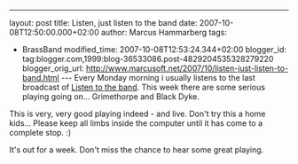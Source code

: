 ---
layout: post
title: Listen, just listen to the band
date: 2007-10-08T12:50:00.000+02:00
author: Marcus Hammarberg
tags:
  - BrassBand
modified_time: 2007-10-08T12:53:24.344+02:00
blogger_id: tag:blogger.com,1999:blog-36533086.post-4829204535328279220
blogger_orig_url: http://www.marcusoft.net/2007/10/listen-just-listen-to-band.html ---
Every Monday morning i usually listens
to the last broadcast of [Listen to the
band](http://www.bbc.co.uk/radio/aod/networks/radio2/aod.shtml?radio2/listenband).
This week there are some serious playing going on... Grimethorpe and
Black Dyke.

This is very, very good playing indeed - and live. Don't try this a home
kids... Please keep all limbs inside the computer until it has come to a
complete stop. :)

It's out for a week. Don't miss the chance to hear some great playing.
